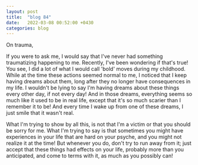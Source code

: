 ```yaml
---
layout: post
title:  "blog 84"
date:   2022-03-08 00:52:00 +0430
categories: blog
---
```


On trauma,

If you were to ask me, I would say that I've never had something traumatizing happening to me. Recently, I've been wondering if that's true!
You see, I did a lot of what I would call 'bold' moves during my childhood. While at the time these actions seemed normal to me, I noticed that I keep having dreams about them, long after they no longer have consequences in my life. I wouldn't be lying to say I'm having dreams about these things every other day, if not every day! And in those dreams, everything seems so much like it used to be in real life, except that it's so much scarier than I remember it to be! And every time I wake up from one of these dreams, I just smile that it wasn't real. 

What I'm trying to show by all this, is not that I'm a victim or that you should be sorry for me. What I'm trying to say is that sometimes you might have experiences in your life that are hard on your psyche, and you might not realize it at the time! But whenever you do, don't try to run away from it; just accept that these things had effects on your life, probably more than you anticipated, and come to terms with it, as much as you possibly can!
